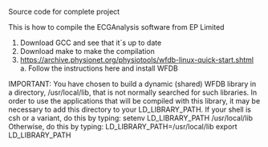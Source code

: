 Source code for complete project

This is how to compile the ECGAnalysis software from EP Limited 

1. Download GCC and see that it´s up to date
2. Download make to make the compilation
3. https://archive.physionet.org/physiotools/wfdb-linux-quick-start.shtml 
  a. Follow the instructions here and install WFDB
  

IMPORTANT: You have chosen to build a dynamic (shared) WFDB library in
a directory, /usr/local/lib, that is not normally searched for such
libraries.  In order to use the applications that will be compiled
with this library, it may be necessary to add this directory to your
LD_LIBRARY_PATH.  If your shell is csh or a variant, do this by
typing:
  setenv LD_LIBRARY_PATH /usr/local/lib
Otherwise, do this by typing:
  LD_LIBRARY_PATH=/usr/local/lib
  export LD_LIBRARY_PATH
